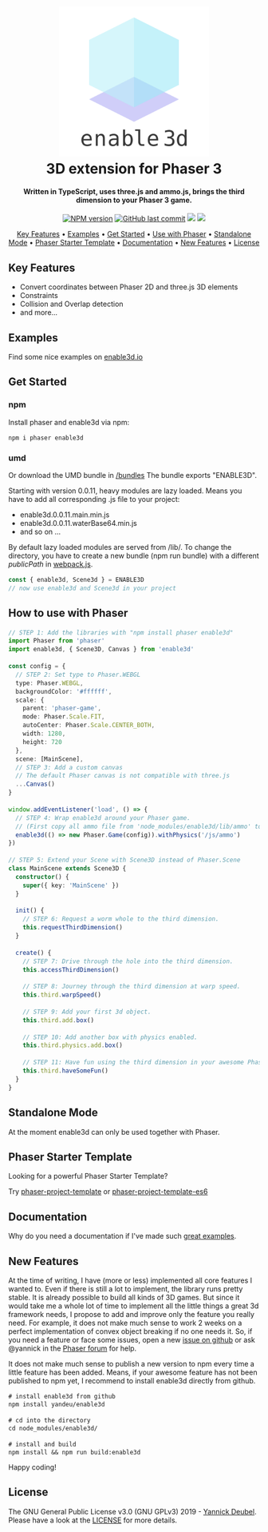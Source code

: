 <h1 align="center">
  <a href="https://github.com/yandeu/enable3d#readme"><img src="readme/enable3d-logo-square.png" alt="enable3d logo" width="300"></a>
  <br>
  3D extension for Phaser 3
  <br>
</h1>

<h4 align="center">
Written in TypeScript, uses three.js and ammo.js, brings the third dimension to your Phaser 3 game.</h4>

<p align="center">  
  <a href="https://www.npmjs.com/package/enable3d"><img src="https://img.shields.io/npm/v/enable3d?style=flat-square" alt="NPM version"></a>
  <a href="https://github.com/yandeu/enable3d/commits/master"><img src="https://img.shields.io/github/last-commit/yandeu/enable3d.svg?style=flat-square" alt="GitHub last commit"></a>
  <a href="https://github.com/prettier/prettier" alt="code style: prettier"><img src="https://img.shields.io/badge/code_style-prettier-ff69b4.svg?style=flat-square"></a>
  <a href="https://www.typescriptlang.org/"><img src="https://img.shields.io/badge/built%20with-TypeScript-blue?style=flat-square"></a>
</p>

<p align="center">
  <a href="#key-features">Key Features</a> •
  <a href="#examples">Examples</a> •
  <a href="#get-started">Get Started</a> •
  <a href="#how-to-use-with-phaser">Use with Phaser</a> •
  <a href="#standalone-mode">Standalone Mode</a> •
  <a href="#phaser-starter-template">Phaser Starter Template</a> •
  <a href="#documentation">Documentation</a> •
  <a href="#new-features">New Features</a> •
  <a href="#license">License</a>
</p>

## Key Features

- Convert coordinates between Phaser 2D and three.js 3D elements
- Constraints
- Collision and Overlap detection
- and more...

## Examples

Find some nice examples on [enable3d.io](https://enable3d.io/examples.html)

## Get Started

### npm

Install phaser and enable3d via npm:

```console
npm i phaser enable3d
```

### umd

Or download the UMD bundle in [/bundles](https://github.com/yandeu/enable3d/tree/master/bundles)
The bundle exports "ENABLE3D".

Starting with version 0.0.11, heavy modules are lazy loaded. Means you have to add all corresponding .js file to your project:

- enable3d.0.0.11.main.min.js
- enable3d.0.0.11.waterBase64.min.js
- and so on ...

By default lazy loaded modules are served from /lib/. To change the directory, you have to create a new bundle (npm run bundle) with a different _publicPath_ in [webpack.js](https://github.com/yandeu/enable3d/blob/master/packages/enable3d/webpack.js).

```ts
const { enable3d, Scene3d } = ENABLE3D
// now use enable3d and Scene3d in your project
```

## How to use with Phaser

```ts
// STEP 1: Add the libraries with "npm install phaser enable3d"
import Phaser from 'phaser'
import enable3d, { Scene3D, Canvas } from 'enable3d'

const config = {
  // STEP 2: Set type to Phaser.WEBGL
  type: Phaser.WEBGL,
  backgroundColor: '#ffffff',
  scale: {
    parent: 'phaser-game',
    mode: Phaser.Scale.FIT,
    autoCenter: Phaser.Scale.CENTER_BOTH,
    width: 1280,
    height: 720
  },
  scene: [MainScene],
  // STEP 3: Add a custom canvas
  // The default Phaser canvas is not compatible with three.js
  ...Canvas()
}

window.addEventListener('load', () => {
  // STEP 4: Wrap enable3d around your Phaser game.
  // (First copy all ammo file from 'node_modules/enable3d/lib/ammo' to your public folder.)
  enable3d(() => new Phaser.Game(config)).withPhysics('/js/ammo')
})

// STEP 5: Extend your Scene with Scene3D instead of Phaser.Scene
class MainScene extends Scene3D {
  constructor() {
    super({ key: 'MainScene' })
  }

  init() {
    // STEP 6: Request a worm whole to the third dimension.
    this.requestThirdDimension()
  }

  create() {
    // STEP 7: Drive through the hole into the third dimension.
    this.accessThirdDimension()

    // STEP 8: Journey through the third dimension at warp speed.
    this.third.warpSpeed()

    // STEP 9: Add your first 3d object.
    this.third.add.box()

    // STEP 10: Add another box with physics enabled.
    this.third.physics.add.box()

    // STEP 11: Have fun using the third dimension in your awesome Phaser game.
    this.third.haveSomeFun()
  }
}
```

## Standalone Mode

At the moment enable3d can only be used together with Phaser.

## Phaser Starter Template

Looking for a powerful Phaser Starter Template?

Try [phaser-project-template](https://github.com/yandeu/phaser-project-template) or [phaser-project-template-es6](https://github.com/yandeu/phaser-project-template-es6)

## Documentation

Why do you need a documentation if I've made such [great examples](https://enable3d.io/examples.html).

## New Features

At the time of writing, I have (more or less) implemented all core features I wanted to. Even if there is still a lot to implement, the library runs pretty stable. It is already possible to build all kinds of 3D games. But since it would take me a whole lot of time to implement all the little things a great 3d framework needs, I propose to add and improve only the feature you really need. For example, it does not make much sense to work 2 weeks on a perfect implementation of convex object breaking if no one needs it. So, if you need a feature or face some issues, open a new [issue on github](https://github.com/yandeu/enable3d/issues) or ask @yannick in the [Phaser forum](https://phaser.discourse.group/) for help.

It does not make much sense to publish a new version to npm every time a little feature has been added. Means, if your awesome feature has not been published to npm yet, I recommend to install enable3d directly from github.

```console
# install enable3d from github
npm install yandeu/enable3d

# cd into the directory
cd node_modules/enable3d/

# install and build
npm install && npm run build:enable3d
```

Happy coding!

## License

The GNU General Public License v3.0 (GNU GPLv3) 2019 - [Yannick Deubel](https://github.com/yandeu). Please have a look at the [LICENSE](LICENSE) for more details.
